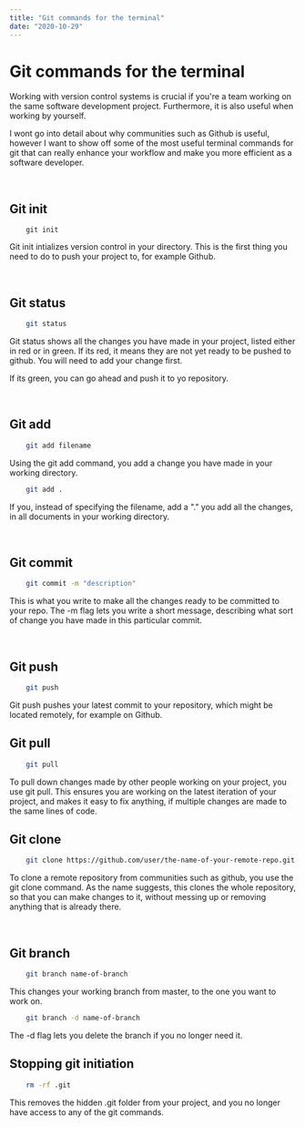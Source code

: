 ```yaml
---
title: "Git commands for the terminal"
date: "2020-10-29"
---
```


# Git commands for the terminal

Working with version control systems is crucial if you're a team working on the same software development project. Furthermore, it is also useful when working by yourself.

I wont go into detail about why communities such as Github is useful, however I want to show off some of the most useful terminal commands for git that can really enhance your workflow and make you more efficient as a software developer.

<br>

## Git init

```
    git init
```

Git init intializes version control in your directory. This is the first thing you need to do to push your project to, for example Github.

<br>

## Git status

```bash
    git status
```

Git status shows all the changes you have made in your project, listed either in red or in green.
If its red, it means they are not yet ready to be pushed to github. You will need to add your change first.

If its green, you can go ahead and push it to yo repository.

<br>

## Git add

```bash
    git add filename
```

Using the git add command, you add a change you have made in your working directory.

```bash
    git add .
```

If you, instead of specifying the filename, add a "." you add all the changes, in all documents in your working directory.

<br>

## Git commit

```bash
    git commit -m "description"
```

This is what you write to make all the changes ready to be committed to your repo. The -m flag lets you write a short message, describing what sort of change you have made in this particular commit.

<br>

## Git push

```bash
    git push
```

Git push pushes your latest commit to your repository, which might be located remotely, for example on Github.

## Git pull

```bash
    git pull
```

To pull down changes made by other people working on your project, you use git pull. This ensures you are working on the latest iteration of your project, and makes it easy to fix anything, if multiple changes are made to the same lines of code.

## Git clone

```bash
    git clone https://github.com/user/the-name-of-your-remote-repo.git
```

To clone a remote repository from communities such as github, you use the git clone command. As the name suggests, this clones the whole repository, so that you can make changes to it, without messing up or removing anything that is already there.

<br>

## Git branch

```bash
    git branch name-of-branch
```

This changes your working branch from master, to the one you want to work on.

```bash
    git branch -d name-of-branch
```

The -d flag lets you delete the branch if you no longer need it.

## Stopping git initiation

```bash
    rm -rf .git
```

This removes the hidden .git folder from your project, and you no longer have access to any of the git commands.
